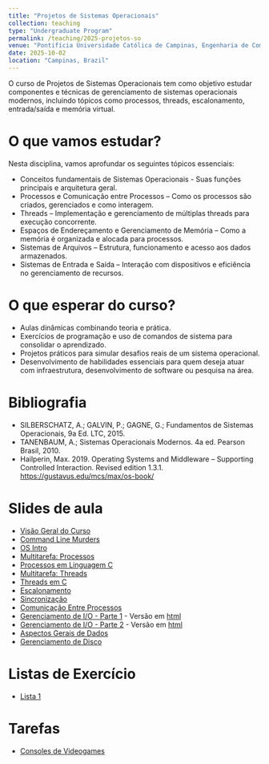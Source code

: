 ```yaml
---
title: "Projetos de Sistemas Operacionais"
collection: teaching
type: "Undergraduate Program"
permalink: /teaching/2025-projetos-so
venue: "Pontifícia Universidade Católica de Campinas, Engenharia de Computação"
date: 2025-10-02
location: "Campinas, Brazil"
---
```


O curso de Projetos de Sistemas Operacionais tem como objetivo estudar componentes e técnicas de gerenciamento de sistemas operacionais modernos, incluindo tópicos como processos, threads, escalonamento, entrada/saída e memória virtual.

# O que vamos estudar?

Nesta disciplina, vamos aprofundar os seguintes tópicos essenciais:

- Conceitos fundamentais de Sistemas Operacionais - Suas funções principais e arquitetura geral.
- Processos e Comunicação entre Processos – Como os processos são criados, gerenciados e como interagem.
- Threads – Implementação e gerenciamento de múltiplas threads para execução concorrente.
- Espaços de Endereçamento e Gerenciamento de Memória – Como a memória é organizada e alocada para processos.
- Sistemas de Arquivos – Estrutura, funcionamento e acesso aos dados armazenados.
- Sistemas de Entrada e Saída – Interação com dispositivos e eficiência no gerenciamento de recursos.

# O que esperar do curso?
- Aulas dinâmicas combinando teoria e prática.
- Exercícios de programação e uso de comandos de sistema para consolidar o aprendizado.
- Projetos práticos para simular desafios reais de um sistema operacional.
- Desenvolvimento de habilidades essenciais para quem deseja atuar com infraestrutura, desenvolvimento de software ou pesquisa na área.

# Bibliografia
 
 - SILBERSCHATZ, A.; GALVIN, P.; GAGNE, G.; Fundamentos de Sistemas Operacionais, 9a Ed. LTC, 2015.
 - TANENBAUM, A.; Sistemas Operacionais Modernos. 4a ed. Pearson Brasil, 2010.  
 - Hailperin, Max. 2019. Operating Systems and Middleware – Supporting Controlled Interaction. Revised edition 1.3.1. https://gustavus.edu/mcs/max/os-book/

# Slides de aula

- [Visão Geral do Curso](https://denmartins.github.io/files/lectures/01-OS-VisaoGeral.pdf)
- [Command Line Murders](https://denmartins.github.io/files/lectures/Pratica-CommandLineMurders.pdf)
- [OS Intro](https://denmartins.github.io/files/lectures/02-OS-Intro.pdf)
- [Multitarefa: Processos](https://denmartins.github.io/files/lectures/03-OS-Multitarefa-Processos.pdf)
- [Processos em Linguagem C](https://denmartins.github.io/files/lectures/Processos-Material-Extra.pdf)
- [Multitarefa: Threads](https://denmartins.github.io/files/lectures/04-OS-Multitarefa-Threads.pdf)
- [Threads em C](https://denmartins.github.io/files/lectures/OS-Threads-in-C.pdf)
- [Escalonamento](https://denmartins.github.io/files/lectures/05-OS-Escalonamento.pdf)
- [Sincronização](https://denmartins.github.io/files/lectures/SincronizacaoProcessos.pdf)
- [Comunicação Entre Processos](https://denmartins.github.io/files/lectures/07-OS-IPC.pdf)
- [Gerenciamento de I/O - Parte 1](https://denmartins.github.io/files/lectures/08-OS-IO-Parte-1.pdf) - Versão em [html](https://denmartins.github.io/files/lectures/08-OS-IO-Parte-1.html)
- [Gerenciamento de I/O - Parte 2](https://denmartins.github.io/files/lectures/09-OS-IO-Parte-2.pdf) - Versão em [html](https://denmartins.github.io/files/lectures/09-OS-IO-Parte-2.html)
- [Aspectos Gerais de Dados](https://denmartins.github.io/files/lectures/10-OS-AspectosDados.pdf)
- [Gerenciamento de Disco](https://denmartins.github.io/files/lectures/11-OS-Gerenciamento-Disco-W.pdf)

# Listas de Exercício

- [Lista 1](https://denmartins.github.io/files/lectures/OS-Lista-1.pdf)

# Tarefas

- [Consoles de Videogames](https://denmartins.github.io/files/assignments/OS-Videogame.pdf)



